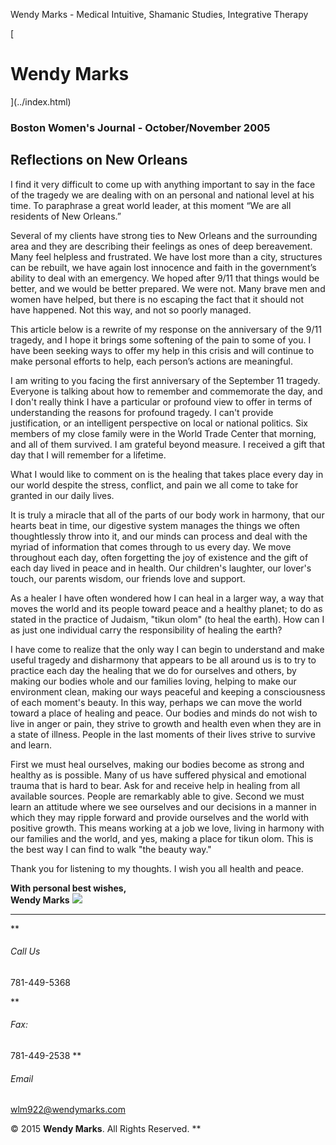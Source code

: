 Wendy Marks - Medical Intuitive, Shamanic Studies, Integrative Therapy  
   
 
 
[ 
# Wendy Marks
](../index.html)   
  

### Boston Women's Journal - October/November 2005
 

## Reflections on New Orleans

I find it very difficult to come up with anything important to say in the face of the tragedy we are dealing with on an personal and national level at his time. To paraphrase a great world leader, at this moment “We are all residents of New Orleans.”

Several of my clients have strong ties to New Orleans and the surrounding area and they are describing their feelings as ones of deep bereavement. Many feel helpless and frustrated. We have lost more than a city, structures can be rebuilt, we have again lost innocence and faith in the government’s ability to deal with an emergency. We hoped after 9/11 that things would be better, and we would be better prepared. We were not. Many brave men and women have helped, but there is no escaping the fact that it should not have happened. Not this way, and not so poorly managed.

This article below is a rewrite of my response on the anniversary of the 9/11 tragedy, and I hope it brings some softening of the pain to some of you. I have been seeking ways to offer my help in this crisis and will continue to make personal efforts to help, each person’s actions are meaningful.

I am writing to you facing the first anniversary of the September 11 tragedy. Everyone is talking about how to remember and commemorate the day, and I don't really think I have a particular or profound view to offer in terms of understanding the reasons for profound tragedy. I can't provide justification, or an intelligent perspective on local or national politics. Six members of my close family were in the World Trade Center that morning, and all of them survived. I am grateful beyond measure. I received a gift that day that I will remember for a lifetime.

What I would like to comment on is the healing that takes place every day in our world despite the stress, conflict, and pain we all come to take for granted in our daily lives.

It is truly a miracle that all of the parts of our body work in harmony, that our hearts beat in time, our digestive system manages the things we often thoughtlessly throw into it, and our minds can process and deal with the myriad of information that comes through to us every day. We move throughout each day, often forgetting the joy of existence and the gift of each day lived in peace and in health. Our children's laughter, our lover's touch, our parents wisdom, our friends love and support.

As a healer I have often wondered how I can heal in a larger way, a way that moves the world and its people toward peace and a healthy planet; to do as stated in the practice of Judaism, "tikun olom" (to heal the earth). How can I as just one individual carry the responsibility of healing the earth?

I have come to realize that the only way I can begin to understand and make useful tragedy and disharmony that appears to be all around us is to try to practice each day the healing that we do for ourselves and others, by making our bodies whole and our families loving, helping to make our environment clean, making our ways peaceful and keeping a consciousness of each moment's beauty. In this way, perhaps we can move the world toward a place of healing and peace. Our bodies and minds do not wish to live in anger or pain, they strive to growth and health even when they are in a state of illness. People in the last moments of their lives strive to survive and learn.

First we must heal ourselves, making our bodies become as strong and healthy as is possible. Many of us have suffered physical and emotional trauma that is hard to bear. Ask for and receive help in healing from all available sources. People are remarkably able to give. Second we must learn an attitude where we see ourselves and our decisions in a manner in which they may ripple forward and provide ourselves and the world with positive growth. This means working at a job we love, living in harmony with our families and the world, and yes, making a place for tikun olom. This is the best way I can find to walk "the beauty way."

Thank you for listening to my thoughts. I wish you all health and peace.

**With personal best wishes,  
Wendy Marks**
![](../img/wolflogo.png)
* * *
**
###### Call Us

781-449-5368  

**
###### Fax:

781-449-2538
**
###### Email

[wlm922@wendymarks.com](mailto:yourname@domain.com)
  
 

© 2015 **Wendy Marks**. All Rights Reserved.
   **